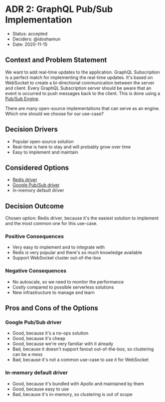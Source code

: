 # ADR 2: GraphQL Pub/Sub Implementation

* Status: accepted
* Deciders: @idoshamun
* Date: 2020-11-15

## Context and Problem Statement

We want to add real-time updates to the application.
GraphQL Subscription is a perfect match for implementing the real-time updates.
It's based on WebSocket to create a bi-directional communication between the server and client.
Every GraphQL Subscription server should be aware that an event is occurred to push messages back to the client.
This is done using a [Pub/Sub Engine](https://www.apollographql.com/docs/apollo-server/data/subscriptions/).

There are many open-source implementations that can serve as an engine.
Which one should we choose for our use-case?

## Decision Drivers

* Popular open-source solution
* Real-time is here to stay and will probably grow over time
* Easy to implement and maintain

## Considered Options

* [Redis driver](https://github.com/davidyaha/graphql-redis-subscriptions)
* [Google Pub/Sub driver](https://github.com/axelspringer/graphql-google-pubsub)
* In-memory default driver

## Decision Outcome

Chosen option: Redis driver, because it's the easiest solution to implement and the most common one for this use-case.

### Positive Consequences

* Very easy to implement and to integrate with
* Redis is very popular and there's so much knowledge available
* Support WebSocket cluster out-of-the-box

### Negative Consequences

* No autoscale, so we need to monitor the performance
* Costly compared to possible serverless solutions
* New infrastructure to manage and learn

## Pros and Cons of the Options

### Google Pub/Sub driver

* Good, because it's a no-ops solution
* Good, because it's cheap
* Good, because we're very familiar with it already
* Bad, because it doesn't support fanout out-of-the-box, so clustering can be a mess
* Bad, because it's not a common use-case to use it for WebSocket

### In-memory default driver

* Good, because it's bundled with Apollo and maintained by them
* Good, because easy to use
* Bad, because it's in-memory, so clustering is out of scope
